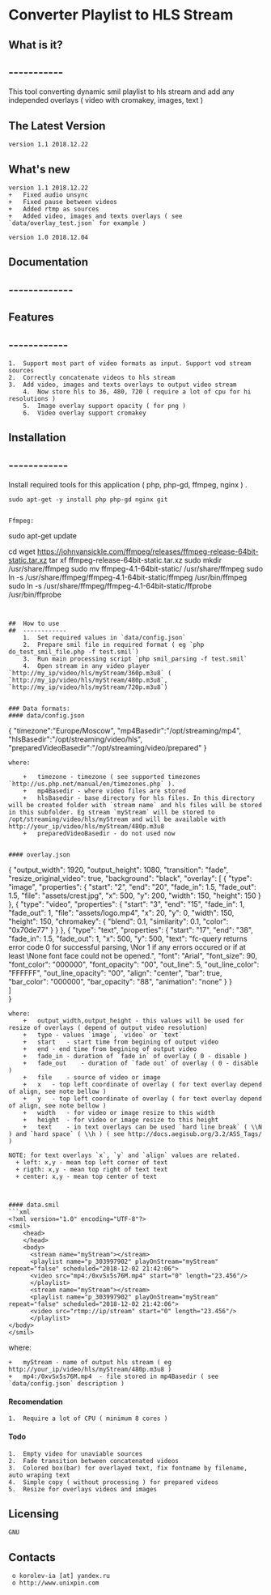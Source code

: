 # Converter Playlist to HLS Stream

## What is it?

## -----------

This tool converting dynamic smil playlist to hls stream and add any independed overlays ( video with cromakey, images, text )

## The Latest Version

    version 1.1 2018.12.22

## What's new

    version 1.1 2018.12.22
    +	Fixed audio unsync
    +	Fixed pause between videos
    +	Added rtmp as sources
    +	Added video, images and texts overlays ( see `data/overlay_test.json` for example )

    version 1.0 2018.12.04

## Documentation

## -------------

## Features

## ------------

    1.	Support most part of video formats as input. Support vod stream sources
    2.	Correctly concatenate videos to hls stream
    3.	Add video, images and texts overlays to output video stream
		4.	Now store hls to 36, 480, 720 ( require a lot of cpu for hi resolutions )
		5.	Image overlay support opacity ( for png )
		6.	Video overlay support cromakey

## Installation

## ------------

Install required tools for this application ( php, php-gd, ffmpeg, nginx ) .

```
sudo apt-get -y install php php-gd nginx git
```

```

Ffmpeg:
```

sudo apt-get update

cd
wget https://johnvansickle.com/ffmpeg/releases/ffmpeg-release-64bit-static.tar.xz
tar xf ffmpeg-release-64bit-static.tar.xz
sudo mkdir /usr/share/ffmpeg
sudo mv ffmpeg-4.1-64bit-static/ /usr/share/ffmpeg
sudo ln -s /usr/share/ffmpeg/ffmpeg-4.1-64bit-static/ffmpeg /usr/bin/ffmpeg
sudo ln -s /usr/share/ffmpeg/ffmpeg-4.1-64bit-static/ffprobe /usr/bin/ffprobe

```


##  How to use
##  ------------
	1.	Set required values in `data/config.json`
	2.	Prepare smil file in required format ( eg `php do_test_smil_file.php -f test.smil`)
	3.	Run main processing script `php smil_parsing -f test.smil`
	4.	Open stream in any video player `http://my_ip/video/hls/myStream/360p.m3u8` ( `http://my_ip/video/hls/myStream/480p.m3u8`, `http://my_ip/video/hls/myStream/720p.m3u8`)


### Data formats:
#### data/config.json
```
{
  "timezone":"Europe/Moscow",
  "mp4Basedir":"/opt/streaming/mp4",
  "hlsBasedir":"/opt/streaming/video/hls",
  "preparedVideoBasedir":"/opt/streaming/video/prepared"
}
```
where:

	+	timezone - timezone ( see supported timezones `http://us.php.net/manual/en/timezones.php` ).
	+	mp4Basedir - where video files are stored 
	+	hlsBasedir - base directory for hls files. In this directory will be created folder with `stream name` and hls files will be stored in this subfolder. Eg stream `myStream` will be stored to /opt/streaming/video/hls/myStream and will be available with http://your_ip/video/hls/myStream/480p.m3u8
	+	preparedVideoBasedir - do not used now


#### overlay.json
```
{
  "output_width": 1920,
  "output_height": 1080,
  "transition": "fade",
  "resize_original_video": true,
  "background": "black",
  "overlay": [
    {
      "type": "image",
      "properties": {
        "start": "2",
        "end": "20",
        "fade_in": 1.5,
        "fade_out": 1.5,
        "file": "assets/crest.jpg",
        "x": 500,
        "y": 200,
        "width": 150,
        "height": 150
      }
    },
    {
      "type": "video",
      "properties": {
        "start": "3",
        "end": "15",
        "fade_in": 1,
        "fade_out": 1,
        "file": "assets/logo.mp4",
        "x": 20,
        "y": 0,
        "width": 150,
        "height": 150,
        "chromakey": {
          "blend": 0.1,
          "similarity": 0.1,
          "color": "0x70de77"
        }
      }
    },
    {
      "type": "text",
      "properties": {
        "start": "17",
        "end": "38",
        "fade_in": 1.5,
        "fade_out": 1,
        "x": 500,
        "y": 500,
        "text": "fc-query returns error code 0 for successful parsing, \\Nor 1 if any errors occured or if at least \\None font face could not be opened.",
        "font": "Arial",
        "font_size": 90,
        "font_color": "000000",
        "font_opacity": "00",
        "out_line": 5,
        "out_line_color": "FFFFFF",
        "out_line_opacity": "00",
        "align": "center",
        "bar": true,
        "bar_color": "000000",
        "bar_opacity": "88",
        "animation": "none"
      }
    }    
  ]				
}
```
where:
	+	output_width,output_height - this values will be used for resize of overlays ( depend of output video resolution)
	+	type - values `image`, `video` or `text`
	+	start	- start time from begining of output video
	+	end	- end time from begining of output video
	+	fade_in	- duration of `fade in` of overlay ( 0 - disable )
	+	fade_out	- duration of `fade out` of overlay ( 0 - disable )
	+	file	- source of video or image
	+	x	- top left coordinate of overlay ( for text overlay depend of align, see note bellow )
	+	y	- top left coordinate of overlay ( for text overlay depend of align, see note bellow )
	+	width	- for video or image resize to this width
	+	height	- for video or image resize to this height
	+	text	- in text overlays can be used `hard line break` ( \\N ) and `hard space` ( \\h ) ( see http://docs.aegisub.org/3.2/ASS_Tags/ )

NOTE: for text overlays `x`, `y` and `align` values are related. 
  + left: x,y - mean top left corner of text
  + rigth: x,y - mean top right of text text
  + center: x,y - mean top center of text



#### data.smil
```xml
<?xml version="1.0" encoding="UTF-8"?>
<smil>
    <head>
    </head>
    <body>
      <stream name="myStream"></stream>
      <playlist name="p_303997902" playOnStream="myStream" repeat="false" scheduled="2018-12-02 21:42:06">
      <video src="mp4:/0xvSx5s76M.mp4" start="0" length="23.456"/>
      </playlist>
      <stream name="myStream"></stream>
      <playlist name="p_303997902" playOnStream="myStream" repeat="false" scheduled="2018-12-02 21:42:06">
      <video src="rtmp://ip/stream" start="0" length="23.456"/>
      </playlist>			
</body>
</smil>			
```
where:

	+	myStream - name of output hls stream ( eg http://your_ip/video/hls/myStream/480p.m3u8 )
	+	mp4:/0xvSx5s76M.mp4  - file stored in mp4Basedir ( see `data/config.json` description )



#### Recomendation
	1.  Require a lot of CPU ( minimum 8 cores )


#### Todo
	1.	Empty video for unaviable sources
	2.	Fade transition between concatenated videos
	3. 	Colored box(bar) for overlayed text, fix fontname by filename, auto wraping text
	4.	Simple copy ( without processing ) for prepared videos
	5. 	Resize for overlays videos and images



  Licensing
  ---------
	GNU

  Contacts
  --------

     o korolev-ia [at] yandex.ru
     o http://www.unixpin.com
```
